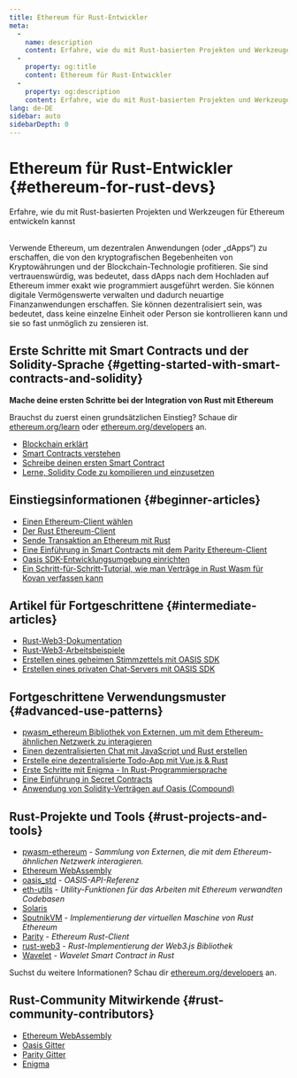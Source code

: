 ```yaml
---
title: Ethereum für Rust-Entwickler
meta:
  - 
    name: description
    content: Erfahre, wie du mit Rust-basierten Projekten und Werkzeugen für Ethereum entwickeln kannst
  - 
    property: og:title
    content: Ethereum für Rust-Entwickler
  - 
    property: og:description
    content: Erfahre, wie du mit Rust-basierten Projekten und Werkzeugen für Ethereum entwickeln kannst
lang: de-DE
sidebar: auto
sidebarDepth: 0
---
```


# Ethereum für Rust-Entwickler {#ethereum-for-rust-devs}

<div class="featured">Erfahre, wie du mit Rust-basierten Projekten und Werkzeugen für Ethereum entwickeln kannst</div><br>

Verwende Ethereum, um dezentralen Anwendungen (oder „dApps“) zu erschaffen, die von den kryptografischen Begebenheiten von Kryptowährungen und der Blockchain-Technologie profitieren. Sie sind vertrauenswürdig, was bedeutet, dass dApps nach dem Hochladen auf Ethereum immer exakt wie programmiert ausgeführt werden. Sie können digitale Vermögenswerte verwalten und dadurch neuartige Finanzanwendungen erschaffen. Sie können dezentralisiert sein, was bedeutet, dass keine einzelne Einheit oder Person sie kontrollieren kann und sie so fast unmöglich zu zensieren ist.

## Erste Schritte mit Smart Contracts und der Solidity-Sprache {#getting-started-with-smart-contracts-and-solidity}

**Mache deine ersten Schritte bei der Integration von Rust mit Ethereum**

Brauchst du zuerst einen grundsätzlichen Einstieg? Schaue dir [ethereum.org/learn](/learn/) oder [ethereum.org/developers](/developers/) an.

- [Blockchain erklärt](https://kauri.io/article/d55684513211466da7f8cc03987607d5/blockchain-explained)
- [Smart Contracts verstehen](https://kauri.io/article/e4f66c6079e74a4a9b532148d3158188/ethereum-101-part-5-the-smart-contract)
- [Schreibe deinen ersten Smart Contract](https://kauri.io/article/124b7db1d0cf4f47b414f8b13c9d66e2/remix-ide-your-first-smart-contract)
- [Lerne, Solidity Code zu kompilieren und einzusetzen](https://kauri.io/article/973c5f54c4434bb1b0160cff8c695369/understanding-smart-contract-compilation-and-deployment)

## Einstiegsinformationen {#beginner-articles}

- [Einen Ethereum-Client wählen](https://www.trufflesuite.com/docs/truffle/reference/choosing-an-ethereum-client)
- [Der Rust Ethereum-Client](https://wiki.parity.io/Setup)
- [Sende Transaktion an Ethereum mit Rust](https://kauri.io/article/97c85229c66445759bb0ce642224d364/sending-ethereum-transactions-with-rust)
- [Eine Einführung in Smart Contracts mit dem Parity Ethereum-Client](https://wiki.parity.io/Smart-Contracts)
- [Oasis SDK-Entwicklungsumgebung einrichten](https://docs.oasis.dev/quickstart.html#set-up-the-oasis-sdk)
- [Ein Schritt-für-Schritt-Tutorial, wie man Verträge in Rust Wasm für Kovan verfassen kann](https://github.com/paritytech/pwasm-tutorial)

## Artikel für Fortgeschrittene {#intermediate-articles}

- [Rust-Web3-Dokumentation](https://tomusdrw.github.io/rust-web3/web3/index.html)
- [Rust-Web3-Arbeitsbeispiele](https://github.com/tomusdrw/rust-web3/blob/master/examples)
- [Erstellen eines geheimen Stimmzettels mit OASIS SDK](https://docs.oasis.dev/tutorials/ballot.html#prerequisites)
- [Erstellen eines privaten Chat-Servers mit OASIS SDK](https://docs.oasis.dev/tutorials/messaging.html#prerequisites)

## Fortgeschrittene Verwendungsmuster {#advanced-use-patterns}

- [pwasm_ethereum Bibliothek von Externen, um mit dem Ethereum-ähnlichen Netzwerk zu interagieren](https://paritytech.github.io/pwasm-ethereum/pwasm_ethereum/)
- [Einen dezentralisierten Chat mit JavaScript und Rust erstellen](https://medium.com/perlin-network/build-a-decentralized-chat-using-javascript-rust-webassembly-c775f8484b52)
- [Erstelle eine dezentralisierte Todo-App mit Vue.js & Rust ](https://medium.com/@jjmace01/build-a-decentralized-todo-app-using-vue-js-rust-webassembly-5381a1895beb)
- [Erste Schritte mit Enigma - In Rust-Programmiersprache](https://blog.enigma.co/getting-started-with-discovery-the-rust-programming-language-4d1e0b06de15)
- [Eine Einführung in Secret Contracts](https://blog.enigma.co/getting-started-with-enigma-an-intro-to-secret-contracts-cdba4fe501c2)
- [Anwendung von Solidity-Verträgen auf Oasis (Compound)](https://docs.oasis.dev/tutorials/deploy-solidity.html#deploy-using-truffle)

## Rust-Projekte und Tools {#rust-projects-and-tools}

- [pwasm-ethereum](https://github.com/paritytech/pwasm-ethereum) - _Sammlung von Externen, die mit dem Ethereum-ähnlichen Netzwerk interagieren._
- [Ethereum WebAssembly](https://ewasm.readthedocs.io/en/mkdocs/)
- [oasis_std](https://docs.rs/oasis-std/0.2.7/oasis_std/) - _OASIS-API-Referenz_
- [eth-utils](https://github.com/ethereum/eth-utils/) - _Utility-Funktionen für das Arbeiten mit Ethereum verwandten Codebasen_
- [Solaris](https://github.com/paritytech/sol-rs)
- [SputnikVM](https://github.com/sorpaas/rust-evm) - _Implementierung der virtuellen Maschine von Rust Ethereum_
- [Parity](https://github.com/paritytech/parity-ethereum) - _Ethereum Rust-Client_
- [rust-web3](https://github.com/tomusdrw/rust-web3) - _Rust-Implementierung der Web3.js Bibliothek_
- [Wavelet](https://wavelet.perlin.net/docs/smart-contracts) - _Wavelet Smart Contract in Rust_

Suchst du weitere Informationen? Schau dir [ethereum.org/developers](/developers/) an.

## Rust-Community Mitwirkende {#rust-community-contributors}

- [Ethereum WebAssembly](https://gitter.im/ewasm/Lobby)
- [Oasis Gitter](https://gitter.im/Oasis-official/Lobby)
- [Parity Gitter](https://gitter.im/paritytech/parity)
- [Enigma](https://discord.gg/SJK32GY)
